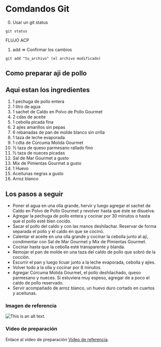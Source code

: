 # Comdandos Git

0. Usar un git status

```
git status
```
FLUJO ACP
1. add => Confirmar los cambios

```
git add "tu_archivo" (el archivo modificado)
```

## Como preparar aji de pollo
## Aqui estan los ingredientes

1. 1 pechuga de pollo entera
2. 1 litro de agua
3. 1 sachet de Caldo en Polvo de Pollo Gourmet
4. 2 cdas de aceite
5. 1 cebolla picada fina
6. 2 ajíes amarillos sin pepas
7. 6 rebanadas de pan de molde blanco sin orilla
8. 1 taza de leche evaporada
9. 1 cdta de Cúrcuma Molida Gourmet
10. ½ taza de queso parmesano rallado fino
11. ½ taza de nueces picadas
12. Sal de Mar Gourmet a gusto
13. Mix de Pimientas Gourmet a gusto
14. 1 Huevo
15. Aceitunas negras a gusto
16. Arroz blanco

## Los pasos a seguir
* Poner el agua en una olla grande, hervir y luego agregar el sachet de Caldo en Polvo de Pollo Gourmet y revolver hasta que éste se disuelva.  
* Agregar la pechuga de pollo entera y cocinar por 30 minutos o hasta que el pollo esté bien cocido.
* Sacar el pollo del caldo y con las manos deshilachar. Reservar de forma separada el pollo y  el caldo en que se cocinó.
* Calentar el aceite en una olla grande y cocinar la cebolla junto al ají, condimentar con Sal de Mar Gourmet y Mix de Pimientas Gourmet. 
* Cocinar hasta que la cebolla esté transparente y blanda.
* Remojar el pan de molde en una taza del caldo de pollo que sobró de la cocción. 
* Escurrir el pan y luego licuar junto a la leche evaporada, cebolla y ajíes.  
* Volver todo a la olla y cocinar por 8 minutos. 
* Agregar Cúrcuma Molida Gourmet, el pollo deshilachado, queso parmesano y nueces. Si estuviera muy espeso, agregar de a poco el caldo de pollo reservado.
* Servir acompañado de arroz blanco, un huevo duro cortado en cuartos y aceitunas.

### Imagen de referencia
![This is an alt text.](https://www.gourmet.cl/wp-content/uploads/2016/09/AjiGallina3.webp)

### Video de preparación
Enlace al video de preparación [Video de referencia](https://youtu.be/zXwVAyCkPzA).
